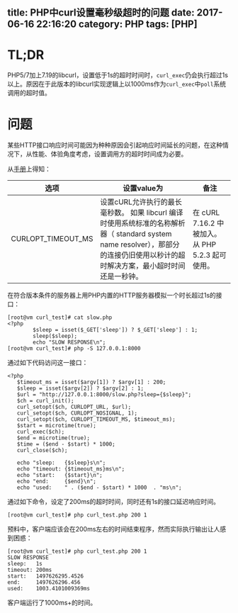 title: PHP中curl设置毫秒级超时的问题
date: 2017-06-16 22:16:20
category: PHP
tags: [PHP]
---

# TL;DR

PHP5/7加上7.19的libcurl，设置低于1s的超时时间时，`curl_exec`仍会执行超过1s以上。原因在于此版本的libcurl实现逻辑上以1000ms作为`curl_exec`中`poll`系统调用的超时值。

<!-- more -->

# 问题

某些HTTP接口响应时间可能因为种种原因会引起响应时间延长的问题，在这种情况下，从性能、体验角度考虑，设置调用方的超时时间成为必要。

从[手册](http://php.net/manual/zh/function.curl-setopt.php)上得知：

| 选项	 | 设置value为 | 备注 |
| --- | --- | --- |
| CURLOPT_TIMEOUT_MS | 设置cURL允许执行的最长毫秒数。 如果 libcurl 编译时使用系统标准的名称解析器（ standard system name resolver），那部分的连接仍旧使用以秒计的超时解决方案，最小超时时间还是一秒钟。 | 在 cURL 7.16.2 中被加入。从 PHP 5.2.3 起可使用。 |

在符合版本条件的服务器上用PHP内置的HTTP服务器模拟一个时长超过1s的接口：

```
[root@vm curl_test]# cat slow.php
<?php
        $sleep = isset($_GET['sleep']) ? $_GET['sleep'] : 1;
        sleep($sleep);
        echo "SLOW RESPONSE\n";
[root@vm curl_test]# php -S 127.0.0.1:8000
```

通过如下代码访问这一接口：

```
<?php
   $timeout_ms = isset($argv[1]) ? $argv[1] : 200;
   $sleep = isset($argv[2]) ? $argv[2] : 1;
   $url = "http://127.0.0.1:8000/slow.php?sleep={$sleep}";
   $ch = curl_init();
   curl_setopt($ch, CURLOPT_URL, $url);
   curl_setopt($ch, CURLOPT_NOSIGNAL, 1);
   curl_setopt($ch, CURLOPT_TIMEOUT_MS, $timeout_ms);
   $start = microtime(true);
   curl_exec($ch);
   $end = microtime(true);
   $time = ($end - $start) * 1000;
   curl_close($ch);

   echo "sleep:   {$sleep}s\n";
   echo "timeout: {$timeout_ms}ms\n";
   echo "start:   {$start}\n";
   echo "end:     {$end}\n";
   echo "used:    " . ($end - $start) * 1000  . "ms\n";
```
通过如下命令，设定了200ms的超时时间，同时还有1s的接口延迟响应时间。

```
[root@vm curl_test]# php curl_test.php 200 1
```

预料中，客户端应该会在200ms左右的时间结束程序，然而实际执行输出让人感到困惑：

```
[root@vm curl_test]# php curl_test.php 200 1
SLOW RESPONSE
sleep:   1s
timeout: 200ms
start:   1497626295.4526
end:     1497626296.456
used:    1003.4101009369ms
```

客户端运行了1000ms+的时间。


